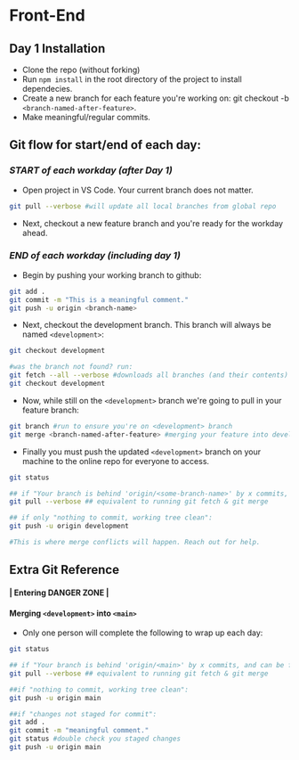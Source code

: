 # Front-End 

## Day 1 Installation

* Clone the repo (without forking)
* Run `npm install` in the root directory of the project to install dependecies.
* Create a new branch for each feature you're working on: git checkout -b `<branch-named-after-feature>`.
* Make meaningful/regular commits. 


## Git flow for start/end of each day: 

### *START of each workday (after Day 1)*

* Open project in VS Code. Your current branch does not matter.

```bash
git pull --verbose #will update all local branches from global repo
```

* Next, checkout a new feature branch and you're ready for the workday ahead. 

### *END of each workday (including day 1)*

* Begin by pushing your working branch to github:

```bash
git add . 
git commit -m "This is a meaningful comment."
git push -u origin <branch-name>
```

* Next, checkout the development branch. This branch will always be named `<development>`:

```bash
git checkout development

#was the branch not found? run:
git fetch --all --verbose #downloads all branches (and their contents) from online repo
git checkout development
```

* Now, while still on the `<development>` branch we're going to pull in your feature branch:

```bash
git branch #run to ensure you're on <development> branch
git merge <branch-named-after-feature> #merging your feature into development
```
* Finally you must push the updated `<development>` branch on your machine to the online repo for everyone to access.

```bash
git status

## if "Your branch is behind 'origin/<some-branch-name>' by x commits, and can be fast-forwarded.":   
git pull --verbose ## equivalent to running git fetch & git merge

## if only "nothing to commit, working tree clean":
git push -u origin development

#This is where merge conflicts will happen. Reach out for help.
```

## Extra Git Reference
#### | Entering DANGER ZONE |
#### Merging `<development>` into `<main>`

* Only one person will complete the following to wrap up each day:

```bash
git status 

## if "Your branch is behind 'origin/<main>' by x commits, and can be fast-forwarded.":   
git pull --verbose ## equivalent to running git fetch & git merge

##if "nothing to commit, working tree clean":
git push -u origin main

##if "changes not staged for commit":
git add .
git commit -m "meaningful comment."
git status #double check you staged changes
git push -u origin main
```

